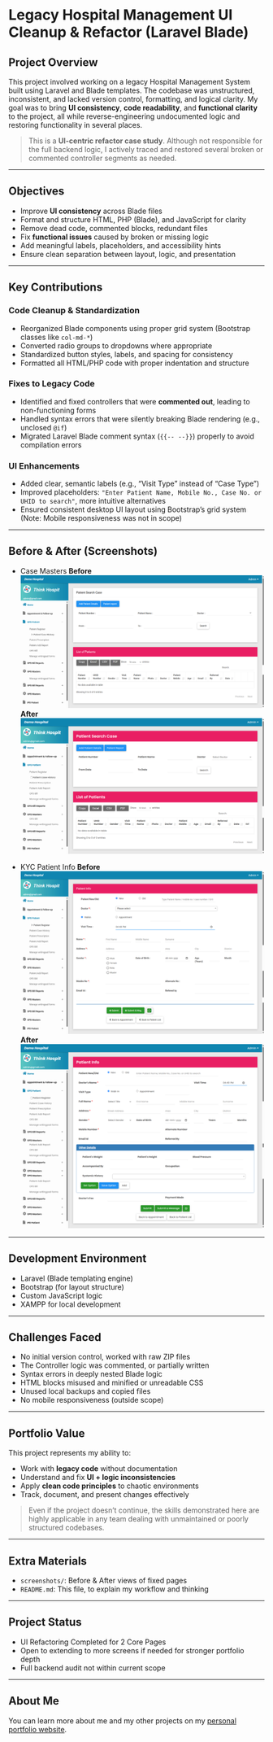 # Legacy Hospital Management UI Cleanup & Refactor (Laravel Blade)

## Project Overview

This project involved working on a legacy Hospital Management System built using Laravel and Blade templates. The codebase was unstructured, inconsistent, and lacked version control, formatting, and logical clarity. My goal was to bring **UI consistency**, **code readability**, and **functional clarity** to the project, all while reverse-engineering undocumented logic and restoring functionality in several places.

> This is a **UI-centric refactor case study**. Although not responsible for the full backend logic, I actively traced and restored several broken or commented controller segments as needed.

---

## Objectives

- Improve **UI consistency** across Blade files
- Format and structure HTML, PHP (Blade), and JavaScript for clarity
- Remove dead code, commented blocks, redundant files
- Fix **functional issues** caused by broken or missing logic
- Add meaningful labels, placeholders, and accessibility hints
- Ensure clean separation between layout, logic, and presentation

---

## Key Contributions

### Code Cleanup & Standardization

- Reorganized Blade components using proper grid system (Bootstrap classes like `col-md-*`)
- Converted radio groups to dropdowns where appropriate
- Standardized button styles, labels, and spacing for consistency
- Formatted all HTML/PHP code with proper indentation and structure

### Fixes to Legacy Code

- Identified and fixed controllers that were **commented out**, leading to non-functioning forms
- Handled syntax errors that were silently breaking Blade rendering (e.g., unclosed `@if`)
- Migrated Laravel Blade comment syntax (`{{-- --}}`) properly to avoid compilation errors

### UI Enhancements

- Added clear, semantic labels (e.g., “Visit Type” instead of “Case Type”)
- Improved placeholders: `"Enter Patient Name, Mobile No., Case No. or UHID to search"`, more intuitive alternatives
- Ensured consistent desktop UI layout using Bootstrap’s grid system (Note: Mobile responsiveness was not in scope)

---

## Before & After (Screenshots)

- Case Masters
  **Before**
  ![Before UI - Case Masters](screenshots/old/case_masters.png)
  **After**
  ![After UI - Case Masters](screenshots/new/case_masters.png)

- KYC Patient Info
  **Before**
  ![Before UI - Case Masters](screenshots/old/kyc_patient_info.png)
  **After**
  ![After UI - Case Masters](screenshots/new/kyc_patient_info.png)

---

## Development Environment

- Laravel (Blade templating engine)
- Bootstrap (for layout structure)
- Custom JavaScript logic
- XAMPP for local development

---

## Challenges Faced

- No initial version control, worked with raw ZIP files
- The Controller logic was commented, or partially written
- Syntax errors in deeply nested Blade logic
- HTML blocks misused and minified or unreadable CSS
- Unused local backups and copied files
- No mobile responsiveness (outside scope)

---

## Portfolio Value

This project represents my ability to:

- Work with **legacy code** without documentation
- Understand and fix **UI + logic inconsistencies**
- Apply **clean code principles** to chaotic environments
- Track, document, and present changes effectively

> Even if the project doesn’t continue, the skills demonstrated here are highly applicable in any team dealing with unmaintained or poorly structured codebases.

---

## Extra Materials

- `screenshots/`: Before & After views of fixed pages
- `README.md`: This file, to explain my workflow and thinking

---

## Project Status

- UI Refactoring Completed for 2 Core Pages
- Open to extending to more screens if needed for stronger portfolio depth
- Full backend audit not within current scope

---

## About Me

You can learn more about me and my other projects on my [personal portfolio website](https://siddheshmestri.online).
